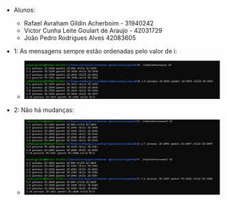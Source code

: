 * Alunos: 
    * Rafael Avraham Gildin Acherboim - 31940242
    * Victor Cunha Leite Goulart de Araujo - 42031729
    * João Pedro Rodrigues Alves 42083605

* 1: As mensagens sempre estão ordenadas pelo valor de i:
    * ![Alt text](imagens/ex1.png?raw=true " ")
* 2: Não há mudanças:
    * ![Alt text](imagens/ex2.png?raw=true " ")
